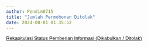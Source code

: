 ```yaml
---
author: Pendim0715
title: "Jumlah Permohonan Ditolak"
date: 2024-08-01 01:35:52
---
```

<p style="margin: 0cm; line-height: 1.1;"><a href="https://drive.google.com/file/d/1k_lO-ActLN6G2LhfNwygCf0j7zqDEwey/view?usp=sharing"><span style="font-size: 10pt; font-family: arial, helvetica, sans-serif; color: black;"><span style="vertical-align: inherit;"><span style="vertical-align: inherit;">Rekapitulasi Status Pemberian Informasi (Dikabulkan / Ditolak)</span></span></span></a></p>
